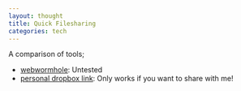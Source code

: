 ```yaml
---
layout: thought
title: Quick Filesharing
categories: tech
---
```


A comparison of tools;

- [webwormhole](https://webwormhole.io/): Untested
- [personal dropbox link](https://www.olliebennett.co.uk/upload): Only works if you want to share with me!
